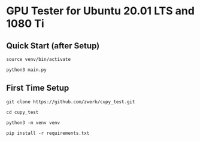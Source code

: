 # GPU Tester for Ubuntu 20.01 LTS and 1080 Ti

## Quick Start (after Setup)

```
source venv/bin/activate

python3 main.py
```

## First Time Setup

```
git clone https://github.com/zwerb/cupy_test.git

cd cupy_test

python3 -m venv venv

pip install -r requirements.txt
```


